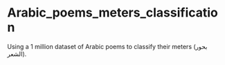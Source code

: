 # Arabic_poems_meters_classification
Using a 1 million dataset of Arabic poems to classify their meters (بحور الشعر).
